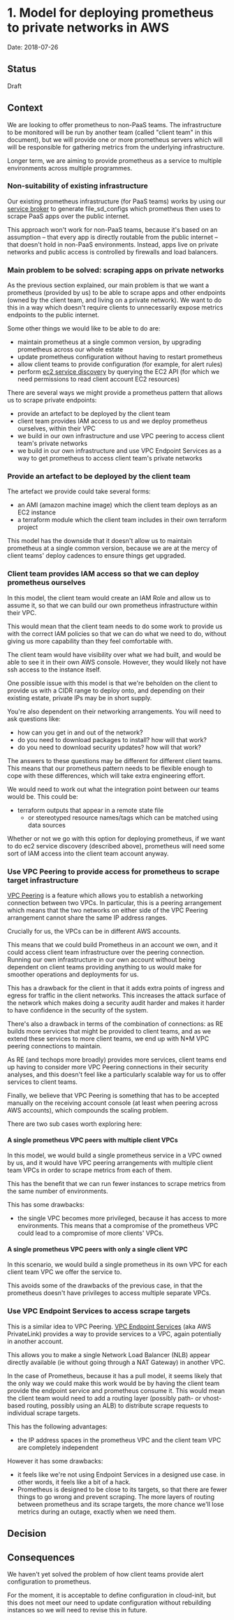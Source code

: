 # 1. Model for deploying prometheus to private networks in AWS

Date: 2018-07-26

## Status

Draft

## Context

We are looking to offer prometheus to non-PaaS teams.  The
infrastructure to be monitored will be run by another team (called
"client team" in this document), but we will provide one or more
prometheus servers which will will be responsible for gathering
metrics from the underlying infrastructure.

Longer term, we are aiming to provide prometheus as a service to
multiple environments across multiple programmes.

### Non-suitability of existing infrastructure

Our existing prometheus infrastructure (for PaaS teams) works by using
our [service broker][] to generate file_sd_configs which prometheus
then uses to scrape PaaS apps over the public internet.

This approach won't work for non-PaaS teams, because it's based on an
assumption – that every app is directly routable from the public
internet – that doesn't hold in non-PaaS environments.  Instead, apps
live on private networks and public access is controlled by firewalls
and load balancers.

[service broker]: https://github.com/alphagov/cf_app_discovery

### Main problem to be solved: scraping apps on private networks

As the previous section explained, our main problem is that we want a
prometheus (provided by us) to be able to scrape apps and other
endpoints (owned by the client team, and living on a private network).
We want to do this in a way which doesn't require clients to
unnecessarily expose metrics endpoints to the public internet.

Some other things we would like to be able to do are:

 - maintain prometheus at a single common version, by upgrading
   prometheus across our whole estate
 - update prometheus configuration without having to restart
   prometheus
 - allow client teams to provide configuration (for example, for alert
   rules)
 - perform [ec2 service discovery][] by querying the EC2 API (for
   which we need permissions to read client account EC2 resources)
 
There are several ways we might provide a prometheus pattern that
allows us to scrape private endpoints:

 - provide an artefact to be deployed by the client team
 - client team provides IAM access to us and we deploy prometheus
   ourselves, within their VPC
 - we build in our own infrastructure and use VPC peering to access
   client team's private networks
 - we build in our own infrastructure and use VPC Endpoint Services as
   a way to get prometheus to access client team's private networks

[ec2 service discovery]: https://prometheus.io/docs/prometheus/latest/configuration/configuration/#%3Cec2_sd_config%3E

### Provide an artefact to be deployed by the client team

The artefact we provide could take several forms:

 - an AMI (amazon machine image) which the client team deploys as an
   EC2 instance
 - a terraform module which the client team includes in their own
   terraform project

This model has the downside that it doesn't allow us to maintain
prometheus at a single common version, because we are at the mercy of
client teams' deploy cadences to ensure things get upgraded.

### Client team provides IAM access so that we can deploy prometheus ourselves

In this model, the client team would create an IAM Role and allow us
to assume it, so that we can build our own prometheus infrastructure
within their VPC.

This would mean that the client team needs to do some work to provide
us with the correct IAM policies so that we can do what we need to do,
without giving us more capability than they feel comfortable with.

The client team would have visibility over what we had built, and
would be able to see it in their own AWS console.  However, they would
likely not have ssh access to the instance itself.

One possible issue with this model is that we're beholden on the
client to provide us with a CIDR range to deploy onto, and depending
on their existing estate, private IPs may be in short supply.

You're also dependent on their networking arrangements.  You will need
to ask questions like:

 - how can you get in and out of the network?
 - do you need to download packages to install?  how will that work?
 - do you need to download security updates?  how will that work?

The answers to these questions may be different for different client
teams.  This means that our prometheus pattern needs to be flexible
enough to cope with these differences, which will take extra
engineering effort.

We would need to work out what the integration point between our teams
would be.  This could be:

 - terraform outputs that appear in a remote state file
   - or stereotyped resource names/tags which can be matched using
     data sources

Whether or not we go with this option for deploying prometheus, if we
want to do ec2 service discovery (described above), prometheus will
need some sort of IAM access into the client team account anyway.

### Use VPC Peering to provide access for prometheus to scrape target infrastructure

[VPC Peering][] is a feature which allows you to establish a
networking connection between two VPCs.  In particular, this is a
peering arrangement which means that the two networks on either side
of the VPC Peering arrangement cannot share the same IP address
ranges.

Crucially for us, the VPCs can be in different AWS accounts.

This means that we could build Prometheus in an account we own, and it
could access client team infrastructure over the peering connection.
Running our own infrastructure in our own account without being
dependent on client teams providing anything to us would make for
smoother operations and deployments for us.

This has a drawback for the client in that it adds extra points of
ingress and egress for traffic in the client networks.  This increases
the attack surface of the network which makes doing a security audit
harder and makes it harder to have confidence in the security of the
system.

There's also a drawback in terms of the combination of connections: as
RE builds more services that might be provided to client teams, and as
we extend these services to more client teams, we end up with N*M VPC
peering connections to maintain.

As RE (and techops more broadly) provides more services, client teams
end up having to consider more VPC Peering connections in their
security analyses, and this doesn't feel like a particularly scalable
way for us to offer services to client teams.

Finally, we believe that VPC Peering is something that has to be
accepted manually on the receiving account console (at least when
peering across AWS accounts), which compounds the scaling problem.

There are two sub cases worth exploring here:

#### A single prometheus VPC peers with multiple client VPCs

In this model, we would build a single prometheus service in a VPC
owned by us, and it would have VPC peering arrangements with multiple
client team VPCs in order to scrape metrics from each of them.

This has the benefit that we can run fewer instances to scrape metrics
from the same number of environments.

This has some drawbacks:

 - the single VPC becomes more privileged, because it has access to
   more environments.  This means that a compromise of the prometheus
   VPC could lead to a compromise of more clients' VPCs.

#### A single prometheus VPC peers with only a single client VPC

In this scenario, we would build a single prometheus in its own VPC
for each client team VPC we offer the service to.

This avoids some of the drawbacks of the previous case, in that the
prometheus doesn't have privileges to access multiple separate VPCs.

[VPC Peering]: https://docs.aws.amazon.com/AmazonVPC/latest/PeeringGuide/Welcome.html

### Use VPC Endpoint Services to access scrape targets

This is a similar idea to VPC Peering.  [VPC Endpoint Services][] (aka
AWS PrivateLink) provides a way to provide services to a VPC, again
potentially in another account.

This allows you to make a single Network Load Balancer (NLB) appear
directly available (ie without going through a NAT Gateway) in another
VPC.

In the case of Prometheus, because it has a pull model, it seems
likely that the only way we could make this work would be by having
the client team provide the endpoint service and prometheus consume
it.  This would mean the client team would need to add a routing layer
(possibly path- or vhost-based routing, possibly using an ALB) to
distribute scrape requests to individual scrape targets.

This has the following advantages:

 - the IP address spaces in the prometheus VPC and the client team VPC
   are completely independent

However it has some drawbacks:

 - it feels like we're not using Endpoint Services in a designed use
   case. in other words, it feels like a bit of a hack.
 - Prometheus is designed to be close to its targets, so that there
   are fewer things to go wrong and prevent scraping.  The more layers
   of routing between prometheus and its scrape targets, the more
   chance we'll lose metrics during an outage, exactly when we need
   them.

[VPC Endpoint Services]: https://docs.aws.amazon.com/AmazonVPC/latest/UserGuide/endpoint-service.html

## Decision

## Consequences

We haven't yet solved the problem of how client teams provide alert
configuration to prometheus.

For the moment, it is acceptable to define configuration in
cloud-init, but this does not meet our need to update configuration
without rebuilding instances so we will need to revise this in future.
